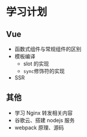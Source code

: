 # 学习计划

## Vue

- 函数式组件与常规组件的区别
- 模板编译
  - slot 的实现
  - `sync`修饰符的实现
- SSR

## 其他

- 学习 Nginx 转发相关内容
- 谷歌云、搭建 nodejs 服务
- webpack 原理、源码
